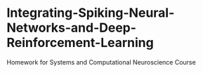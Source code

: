 # Integrating-Spiking-Neural-Networks-and-Deep-Reinforcement-Learning
Homework for Systems and Computational Neuroscience Course
